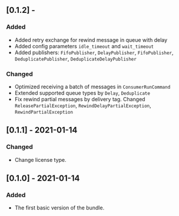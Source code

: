 ## [0.1.2] - 
### Added
- Added retry exchange for rewind message in queue with delay
- Added config parameters `idle_timeout` and `wait_timeout`
- Added publishers: `FifoPublisher`, `DelayPublisher`, `FifoPublisher`, `DeduplicatePublisher`, `DeduplicateDelayPublisher`

### Changed
- Optimized receiving a batch of messages in `ConsumerRunCommand`
- Extended supported queue types by `Delay`, `Deduplicate`
- Fix rewind partial messages by delivery tag. Changed `ReleasePartialException`, `RewindDelayPartialException`, `RewindPartialException`

## [0.1.1] - 2021-01-14
### Changed
- Change license type.

## [0.1.0] - 2021-01-14
### Added
- The first basic version of the bundle.
